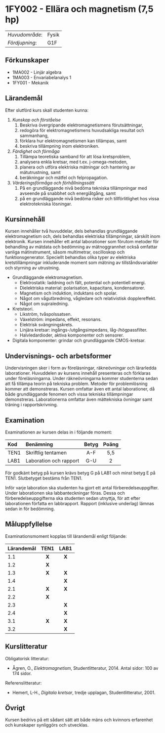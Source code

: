 # 1FY002 - Ellära och magnetism (7,5 hp)

|     |     |
| --- | --- | 
| *Huvudområde*: | Fysik | 
| *Fördjupning*: | G1F | 

## Förkunskaper

- 1MA002 - Linjär algebra
- 1MA003 - Envariabelanalys 1
- 1FY001 - Mekanik

## Lärandemål

Efter slutförd kurs skall studenten kunna:

1. *Kunskap och förståelse*
	1. Beskriva övergripande elektromagnetismens förutsättningar,
	2. redogöra för elektromagnetismens huvudsakliga resultat och sammanhang,
	3. förklara hur elektromagnetismen kan tillämpas, samt
	4. beskriva tillämpning inom elektroniken.
2. *Färdighet och förmåga*
	1. Tillämpa teoretiska samband för att lösa kretsproblem,
	2. analysera enkla kretsar, med t.ex. j-omega-metoden,
	3. planera och utföra elektriska mätningar och hantering av mätutrustning, samt
	4. beräkningar och mätfel och felpropagation.
3. *Värderingsförmåga och förhållningssätt*
	1. På en grundläggande nivå bedöma tekniska tillämpningar med avseende på snabbhet och energiåtgång, samt
	2. på en grundläggande nivå bedöma risker och tillförlitlighet hos vissa elektrotekniska lösningar.

## Kursinnehåll

Kursen innehåller två huvuddelar, dels behandlas grundläggande elektromagnetism och, dels behandlas elektriska tillämpningar, särskilt inom elektronik. Kursen innehåller ett antal laborationer som förutom metoder för behandling av mätdata och bedömning av mätnoggrannhet också omfattar vanliga mätinstrument, såsom multimetrar, oscilloskop och funktionsgenerator. Speciellt behandlas olika typer av elektriska kretstillämpningar inkluderande moment som mätning av tillståndsvariabler och styrning av utrustning.

- Grundläggande elektromagnetism.
	- Elektrostatik: laddning och fält, potential och potentiell energi.
	- Dielektriska material: polarisation, kapacitans, kondensatorer.
	- Magnetism och induktion, induktans och spolar.
	- Något om vågutbredning, vågledare och relativistisk dopplereffekt.
	- Något om supraledning.
- Kretsteori.
	- Likström, tvåspolssatsen.
	- Växelström: impedans, effekt, resonans.
	- Elektrisk svängningskrets.
	- Linjära kretsar: ingångs-/utgångsimpedans, låg-/högpassfilter.
	- Halvledardioder, aktiva komponenter och sensorer.
- Digitala komponenter: grindar och grundläggande CMOS-kretsar.

## Undervisnings- och arbetsformer

Undervisningen sker i form av föreläsningar, räkneövningar och lärarledda laborationer. Huvuddelen av kursens innehåll presenteras och förklaras under föreläsningarna. Under räkneövningarna kommer studenterna sedan att få tillämpa teorin på tekniska problem. Metoder för problemlösning kommer att demonstreras. Kursen omfattar även ett antal laborationer, då både grundläggande fenomen och vissa tekniska tillämpningar demonstreras. Laborationerna omfattar även mättekniska övningar samt träning i rapportskrivning.

## Examination

Examinationen av kursen delas in i följande moment:

| Kod  | Benämning                 | Betyg | Poäng |  
| :--- | :------------------------ | :---: | :---: |  
| TEN1 | Skriftlig tentamen        | A-F   | 5,5   |  
| LAB1 | Laboration och rapport    | G-U   | 2     |  

För godkänt betyg på kursen krävs betyg G på LAB1 och minst betyg E på TEN1. Slutbetyget bestäms från TEN1.

Inför varje laboration ska studenten ha gjort ett antal förberedelseuppgifter. Under laborationen ska labbanteckningar föras. Dessa och förberedelseuppgifterna ska studenten sedan utnyttja, för att efter laborationen författa en labbrapport. Rapport (inklusive underlag) lämnas sedan in för bedömning. 

## Måluppfyllelse

Examinationsmoment kopplas till lärandemål enligt följande:

| Lärandemål | TEN1  | LAB1  |  
| :--------- | :---: | :---: |  
| 1.1        | **X** | **X** |  
| 1.2        | **X** |       |  
| 1.3        | **X** | **X** |  
| 1.4        |       | **X** |  
| 2.1        | **X** | **X** |  
| 2.2        | **X** |       |  
| 2.3        |       | **X** |  
| 2.4        |       | **X** |  
| 3.1        | **X** | **X** |  
| 3.2        |       | **X** |  

## Kurslitteratur

Obligatorisk litteratur: 

- Ågren, O., *Elektromagnetism*, Studentlitteratur, 2014. 
Antal sidor: 100 av 174 sidor. 

Referenslitteratur:

- Hemert, L-H., *Digitala kretsar*, tredje upplagan, Studentlitteratur, 2001. 

## Övrigt

Kursen bedrivs på ett sådant sätt att både mäns och kvinnors erfarenhet och kunskaper synliggörs och utvecklas.
